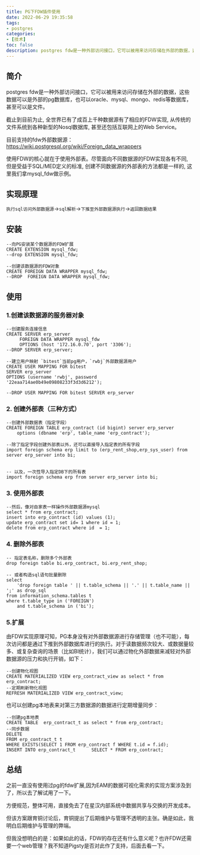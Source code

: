 ```yaml
---
title: PG下FDW插件使用
date: 2022-06-29 19:35:58
tags:
- postgres
categories:
- [技术]
toc: false
description: postgres fdw是一种外部访问接口，它可以被用来访问存储在外部的数据，这些数据可以是外部的pg数据库，也可以oracle、mysql、mongo、redis等数据库，甚至可以是文件。
---
```



## 简介

postgres fdw是一种外部访问接口，它可以被用来访问存储在外部的数据，这些数据可以是外部的pg数据库，也可以oracle、mysql、mongo、redis等数据库，甚至可以是文件。

截止到目前为止, 全世界已有了成百上千种数据源有了相应的FDW实现, 从传统的文件系统到各种新型的Nosql数据库, 甚至还包括互联网上的Web Service。

目前支持的fdw外部数据源：https://wiki.postgresql.org/wiki/Foreign_data_wrappers

使用FDW的核心就在于使用外部表。尽管面向不同数据源的FDW实现各有不同, 但是受益于SQL/MED定义的标准, 创建不同数据源的外部表的方法都是一样的, 这里我们拿mysql_fdw做示例。


## 实现原理

`执行sql访问外部数据源`->`sql解析`->`下推至外部数据源执行`->`返回数据结果`


## 安装

```
--向PG安装某个数据源的FDW扩展
CREATE EXTENSION mysql_fdw;
--drop EXTENSION mysql_fdw;

--创建该数据源的FDW对象
CREATE FOREIGN DATA WRAPPER mysql_fdw;
--DROP  FOREIGN DATA WRAPPER mysql_fdw;
```

## 使用

### 1.创建该数据源的服务器对象

```
--创建服务连接信息
CREATE SERVER erp_server
     FOREIGN DATA WRAPPER mysql_fdw
     OPTIONS (host '172.16.0.70', port '3306');
--DROP SERVER erp_server;

--建立用户映射 `bitest`当前pg用户，`rwbj`外部数据源用户
CREATE USER MAPPING FOR bitest
SERVER erp_server
OPTIONS (username 'rwbj', password '22eaa714ae0b49e09808233f3d3d6212');

--DROP USER MAPPING FOR bitest SERVER erp_server
```

### 2. 创建外部表（三种方式）
```
--创建外部数据表（指定字段）
CREATE FOREIGN TABLE erp_contract (id bigint) server erp_server
    options (dbname 'erp', table_name 'erp_contract');

--除了指定字段创建外部表以外，还可以直接导入指定表的所有字段
import foreign schema erp limit to (erp_rent_shop,erp_sys_user) from server erp_server into bi;


-- 以及，一次性导入指定DB下的所有表
import foreign schema erp from server erp_server into bi;
```

### 3. 使用外部表
```
--然后，像对自家表一样操作外部数据源mysql
select * from erp_contract;
insert into erp_contract (id) values (1);
update erp_contract set id= 1 where id = 1;
delete from erp_contract where id  = 1;
```

### 4. 删除外部表
```
-- 指定表名称，删除多个外部表
drop foreign table bi.erp_contract, bi.erp_rent_shop;

-- 或者构造sql语句批量删除
select
	'drop foreign table ' || t.table_schema || '.' || t.table_name || ';' as drop_sql
from information_schema.tables t
where t.table_type in ('FOREIGN')
	and t.table_schema in ('bi');

```

### 5.扩展

由FDW实现原理可知，PG本身没有对外部数据源进行存储管理（也不可能），每次访问都是通过下推到外部数据库进行的执行。对于读数据频次较大、或数据量较多、或复杂查询的场景（比如BI统计），我们可以通过物化外部数据来减轻对外部数据源的压力和执行开销，如下：

```
--创建物化视图
CREATE MATERIALIZED VIEW erp_contract_view as select * from erp_contract;
--定期刷新物化视图
REFRESH MATERIALIZED VIEW erp_contract_view;
```

也可以创建pg本地表来对第三方数据源的数据进行定期增量同步：
```
--创建pg本地表
CREATE TABLE  erp_contract_t as select * from erp_contract;
--同步数据
DELETE
FROM erp_contract_t t
WHERE EXISTS(SELECT 1 FROM erp_contract f WHERE t.id = f.id);
INSERT INTO erp_contract_t      SELECT * FROM erp_contract;
```


## 总结

之前一直没有使用过pg的fdw扩展,因为EAM的数据可视化需求的实现方案涉及到了，所以去了解试用了一下。

方便规范，整体可用，直接免去了在星汉内部系统中数据共享与交换的开发成本。

但该方案跟育铜讨论后，育铜提出了后期维护与管理不透明的主张。确是如此，我明白后期维护与管理的弊端。

但我没想明白的是：如果如此的话，FDW的存在还有什么意义呢？也许FDW还需要一个web管理？我不知道Pigsty是否对此作了支持，后面去看一下。

